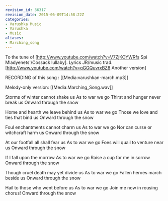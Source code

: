 ```yaml
---
revision_id: 36317
revision_date: 2015-06-09T14:58:22Z
categories:
- Varushka Music
- Varushka
- Music
aliases:
- Marching_song
---
```


To the tune of [http://www.youtube.com/watch?v=V7ZjKOYWRfs Spi Mladyenets'/Cossack lullaby]. Lyrics JR/music trad.
[http://www.youtube.com/watch?v=qGGQuvrxBZ8 Another version]

RECORDING of this song : [[Media:varushkan-march.mp3]]

Melody-only version: [[Media:Marching_Song.wav]]



Storms of winter cannot shake us
As to war we go
Thirst and hunger never break us
Onward through the snow 

Home and hearth we leave behind us
As to war we go
Those we love and ties that bind us
Onward through the snow

Foul enchantments cannot charm us
As to war we go
Nor can curse or witchcraft harm us
Onward through the snow

At our footfall all shall fear us
As to war we go
Foes will quail to venture near us
Onward through the snow

If I fall upon the morrow
As to war we go
Raise a cup for me in sorrow
Onward through the snow

Though cruel death may yet divide us
As to war we go
Fallen heroes march beside us
Onward through the snow

Hail to those who went before us
As to war we go
Join me now in rousing chorus!
Onward through the snow





